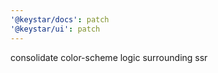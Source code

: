 ```yaml
---
'@keystar/docs': patch
'@keystar/ui': patch
---
```


consolidate color-scheme logic surrounding ssr
